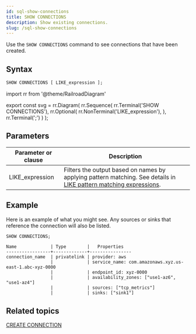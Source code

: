 ```yaml
---
id: sql-show-connections
title: SHOW CONNECTIONS
description: Show existing connections.
slug: /sql-show-connections
---
```


Use the `SHOW CONNECTIONS` command to see connections that have been created.

## Syntax

```sql
SHOW CONNECTIONS [ LIKE_expression ];
```


import rr from '@theme/RailroadDiagram'

export const svg = rr.Diagram(
    rr.Sequence(
        rr.Terminal('SHOW CONNECTIONS'),
        rr.Optional(
            rr.NonTerminal('LIKE_expression'),
        ),
        rr.Terminal(';')
    )
);

<drawer SVG={svg} />

## Parameters

|Parameter or clause        | Description           |
|---------------------------|-----------------------|
|LIKE_expression| Filters the output based on names by applying pattern matching. See details in [LIKE pattern matching expressions](/sql/functions-operators/sql-function-string.md#like-pattern-matching-expressions).|

## Example

Here is an example of what you might see. Any sources or sinks that reference the connection will also be listed.

```sql
SHOW CONNECTIONS;
```

```
Name             | Type        |   Properties
-----------------+-------------+----------------
connection_name  | privatelink | provider: aws
                 |             | service_name: com.amazonaws.xyz.us-east-1.abc-xyz-0000
                 |             | endpoint_id: xyz-0000
                 |             | availability_zones: ["use1-az6", "use1-az4"]
                 |             | sources: ["tcp_metrics"]
                 |             | sinks: ["sink1"]
```

## Related topics

[CREATE CONNECTION](sql-create-connection.md)
